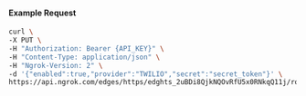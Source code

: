 <!-- Code generated for API Clients. DO NOT EDIT. -->

#### Example Request

```bash
curl \
-X PUT \
-H "Authorization: Bearer {API_KEY}" \
-H "Content-Type: application/json" \
-H "Ngrok-Version: 2" \
-d '{"enabled":true,"provider":"TWILIO","secret":"secret_token"}' \
https://api.ngrok.com/edges/https/edghts_2uBDi8QjkNQOvRfU5x0RNkqQ11j/routes/edghtsrt_2uBDi3HbqhEKAP1xSBUCQtED7Y5/webhook_verification
```
